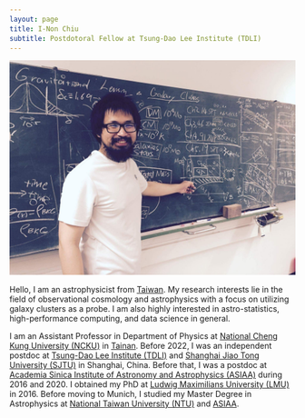 ```yaml
---
layout: page
title: I-Non Chiu
subtitle: Postdotoral Fellow at Tsung-Dao Lee Institute (TDLI)
---
```


![](/assets/img/me1.jpeg "Picture of I-Non Chiu taken at University Observatory Munich in 2016.")


Hello, I am an astrophysicist from [Taiwan][taiwan].
My research interests lie in the field of observational cosmology and astrophysics with a focus on utilizing galaxy clusters as a probe.
I am also highly interested in astro-statistics, high-performance computing, and data science in general.

I am an Assistant Professor in Department of Physics at [National Cheng Kung University (NCKU)][ncku] in [Tainan][tainan].
Before 2022, I was an independent postdoc at [Tsung-Dao Lee Institute (TDLI)][tdli] and [Shanghai Jiao Tong University (SJTU)][sjtu] in Shanghai, China.
Before that, I was a postdoc at [Academia Sinica Institute of Astronomy and Astrophysics (ASIAA)][asiaa] during 2016 and 2020.
I obtained my PhD at [Ludwig Maximilians University (LMU)][lmu] in 2016.
Before moving to Munich, I studied my Master Degree in Astrophysics at [National Taiwan University (NTU)][ntu] and [ASIAA][asiaa].

[taiwan]:https://en.wikipedia.org/wiki/Taiwan
[tainan]:https://en.wikipedia.org/wiki/Tainan
[keiichi]:http://idv.sinica.edu.tw/keiichi/index.php
[teipei]:http://idv.sinica.edu.tw/teppei/
[mohr]:https://www.imprs-astro.mpg.de/content/prof-dr-joseph-mohr
[sandor]:https://www.asiaa.sinica.edu.tw/people/cv.php?i=sandor
[pisin]:https://lecospa.ntu.edu.tw/person/pisin-chen/

[ncku]:https://www.phys.ncku.edu.tw/en/
[tdli]:https://tdli.sjtu.edu.cn/
[sjtu]:http://astro.sjtu.edu.cn/en/home
[asiaa]:https://www.asiaa.sinica.edu.tw/
[lmu]:https://www.uni-muenchen.de/index.html
[ntu]:http://www.ntu.edu.tw/english/index.html

[cv]:res.pdf


